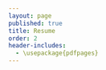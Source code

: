 ```yaml
---
layout: page
published: true
title: Resume
order: 2
header-includes:
  - \usepackage{pdfpages}
---
```


<object data="docs/Resume.pdf" width="1000" height="1000" type='application/pdf'></object>

